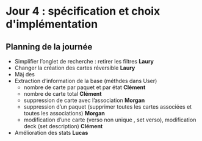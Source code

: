 # Jour 4 : spécification et choix d'implémentation

## Planning de la journée

- Simplifier l’onglet de recherche : retirer les filtres **Laury**
- Changer la création des cartes réversible **Laury**
- Màj des 
- Extraction d’information de la base (méthdes dans User)
  - nombre de carte par paquet et par état **Clément**
  - nombre de carte total **Clément**
  - suppression de carte avec l’association **Morgan**
  - suppression d’un paquet (supprimer toutes les cartes associées et toutes les associations) **Morgan**
  - modification d’une carte (verso non unique , set verso), modification deck (set description) **Clément**
- Amélioration des stats **Lucas**

